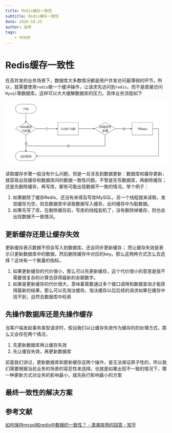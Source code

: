 ```yaml
---
title: Redis缓存一致性
subtitle: Redis缓存一致性
date: 2020-10-25
author: 高明
tags:
	- 中间件
---
```




# Redis缓存一致性

在高并发的业务场景下，数据库大多数情况都是用户并发访问最薄弱的环节。所以，就需要使用`redis`做一个缓冲操作，让请求先访问到`redis`，而不是直接访问`Mysql`等数据库。这样可以大大缓解数据库的压力。具体业务流程如下

![image-20211025214828241](Redis缓存一致性/image-20211025214828241.png)

读取缓存步骤一般没有什么问题，但是一旦涉及到数据更新：数据库和缓存更新，就容易出现缓存和数据库间的数据一致性问题。不管是先写数据库，再删除缓存；还是先删除缓存，再写库，都有可能出现数据不一致的情况。举个例子：

1. 如果删除了缓存Redis，还没有来得及写库MySQL，另一个线程就来读取，发现缓存为空，则去数据库中读取数据写入缓存，此时缓存中为脏数据。
2. 如果先写了库，在删除缓存前，写库的线程宕机了，没有删除掉缓存，则也会出现数据不一致情况。

## 更新缓存还是让缓存失效

更新缓存表示数据不但会写入到数据库，还会同步更新缓存； 而让缓存失效是表示只更新数据库中的数据，然后删除缓存中对应的key。那么这两种方式怎么去选择？这块有一个衡量的指标。

1. 如果更新缓存的代价很小，那么可以先更新缓存，这个代价很小的意思是我不需要很复杂的计算去获得最新的余额数字。
2. 如果是更新缓存的代价很大，意味着需要通过多个接口调用和数据查询才能获得最新的结果，那么可以先淘汰缓存。淘汰缓存以后后续的请求如果在缓存中找不到，自然去数据库中检索

## 先操作数据库还是先操作缓存

当客户端发起事务类型请求时，假设我们以让缓存失效作为缓存的的处理方式，那么又会存在两个情况，

1. 先更新数据库再让缓存失效
2. 先让缓存失效，再更新数据库

前面我们讲过，更新数据库和更新缓存这两个操作，是无法保证原子性的，所以我们需要根据当前业务的场景的容忍性来选择。也就是如果出现不一致的情况下，哪一种更新方式对业务的影响最小，就先执行影响最小的方案

## 最终一致性的解决方案



## 参考文献

[如何保持mysql和redis中数据的一致性？ - 潇湘夜雨的回答 - 知乎](https://www.zhihu.com/question/319817091/answer/847067246)

